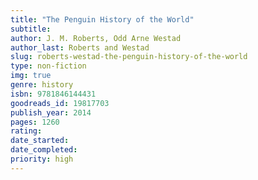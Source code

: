 ```yaml
---
title: "The Penguin History of the World"
subtitle: 
author: J. M. Roberts, Odd Arne Westad
author_last: Roberts and Westad
slug: roberts-westad-the-penguin-history-of-the-world
type: non-fiction
img: true
genre: history
isbn: 9781846144431
goodreads_id: 19817703
publish_year: 2014
pages: 1260
rating: 
date_started:
date_completed:
priority: high
---
```

